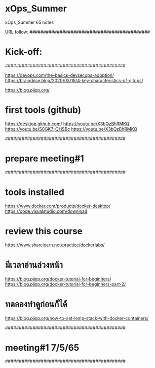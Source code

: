 # xOps_Summer
xOps_Summer 65 notes

URL follow:
############################################
# Kick-off:
############################################

https://devops.com/the-basics-devsecops-adoption/
https://braindose.blog/2020/03/18/4-key-characteristics-of-gitops/

https://blog.pjjop.org/

# first tools (github)
https://desktop.github.com/
https://youtu.be/X3bQzBhRMKQ
https://youtu.be/S0GK7-QHSBc
https://youtu.be/X3bQzBhRMKQ 

############################################
# prepare meeting#1
############################################

# tools installed
https://www.docker.com/products/docker-desktop/
https://code.visualstudio.com/download
# review this course
https://www.sharelearn.net/practice/dockerlabs/
# มีเวลาอ่านล่วงหน้า
https://blog.pjjop.org/docker-tutorial-for-beginners/
https://blog.pjjop.org/docker-tutorial-for-beginners-part-2/
# ทดลองทำดูก่อนก็ได้
https://blog.pjjop.org/how-to-set-lemp-stack-with-docker-containers/


############################################
# meeting#1 7/5/65
############################################
